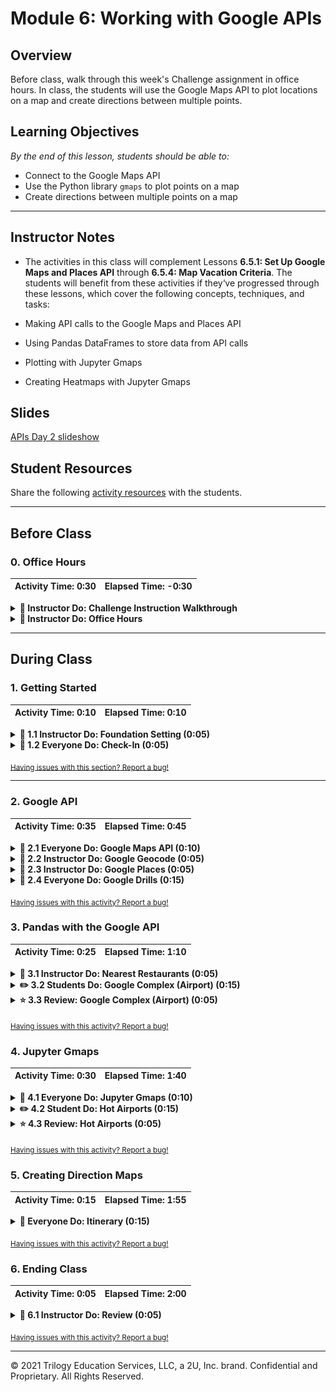 # Module 6: Working with Google APIs

## Overview

Before class, walk through this week's Challenge assignment in office hours. In class, the students will use the Google Maps API to plot locations on a map and create directions between multiple points.

## Learning Objectives

*By the end of this lesson, students should be able to:*

* Connect to the Google Maps API
* Use the Python library `gmaps` to plot points on a map
* Create directions between multiple points on a map

- - -

## Instructor Notes

* The activities in this class will complement Lessons **6.5.1: Set Up Google Maps and Places API** through **6.5.4: Map Vacation Criteria**. The students will benefit from these activities if they‘ve progressed through these lessons, which cover the following concepts, techniques, and tasks:

 * Making API calls to the Google Maps and Places API
 * Using Pandas DataFrames to store data from API calls
 * Plotting with Jupyter Gmaps
 * Creating Heatmaps with Jupyter Gmaps

## Slides

[APIs Day 2 slideshow](https://docs.google.com/presentation/d/1s5I8Ds7OpN7kSuEc-cNmcScFFuroiNHActRIXav9TaE/edit?usp=sharing)

## Student Resources

Share the following [activity resources](https://2u-data-curriculum-team.s3.amazonaws.com/data-viz-online-lesson-plans/06-Lessons/6-2-Student_Resources.zip) with the students.

- - -

## Before Class

### 0. Office Hours

| Activity Time: 0:30       |  Elapsed Time:     -0:30  |
|---------------------------|---------------------------|

<details>
  <summary><strong>📣 Instructor Do: Challenge Instruction Walkthrough </strong></summary>

Let the students know that the first few minutes of Office Hours will include a walkthrough of the Challenge requirements and rubric, including helpful tips to ensure they have what they need to succeed.

Open the Challenge in Canvas and go through the high-level instructions and requirements with your class. Be sure to check for understanding.

Scroll down to the Rubric in Canvas, go through the Mastery column with your class, and show how it maps back to the requirements for each deliverable. Be sure to check for understanding.

Review the following tips to ensure clarity on the Challenge:

For **Deliverable 1: Retrieve Weather Data**, they will be using their knowledge of APIs, GET requests, try-except blocks, and JSON traversal to retrieve weather information for a list of cities, and then store the result in a DataFrame.

To create the cities DataFrame, the students will perform a series of API calls to the OpenWeatherMap API. They will then use try-except blocks to traverse the JSON response and store the results in a DataFrame.

Students will use the Pandas `to_csv` method to export the resulting DataFrame to a CSV.

For **Deliverable 2: Create a Customer Travel Destinations Map**, they will be using their knowledge of Google Maps API with `gmaps`, the Python `input` and `iterrows` methods, and the Pandas `loc`  method, to find and plot the nearest hotel for each city in a list.

Go over the [Module 6 Vacation Search solution](../../../01-Assignments/06-WeatherPy/Challenge_Solution/Vacation_Search_Challenge.ipynb) solution and compare it to the [Vacation Search Challenge starter code](../../../01-Assignments/06-WeatherPy/Resources/Vacation_Search_starter_code.ipynb). Show the students the commented steps where they will be adding code to complete the Challenge.

For **Deliverable 3: Create a Travel Itinerary Map**, they will be using their knowledge of the Google Maps API and the ability to add pop-up makers and direction layers to a map.

Go over the [Module 6 Vacation Itinerary solution](../../../01-Assignments/06-WeatherPy/Challenge_Solution/Vacation_Search_Challenge.ipynb) solution and compare it to the [Vacation Itinerary Challenge starter code](../../../01-Assignments/06-WeatherPy/Resources/Vacation_Itinerary_starter_code.ipynb). Show the students the commented steps where they will be adding code to complete the Challenge.

Let students know that adding a direction layer with waypoints to a map was not covered in this module,  but the Day 2 Required Lesson Plan does have an activity that includes this step.

Encourage your class to begin the Challenge as soon as possible, if they haven’t already, and to use the Learning Assistants and the remainder of Office Hours with their instructional team for help as they progress through their work. If they feel like they need more context to understand documentation or instructions throughout the week, this is where they can get it.

Open the floor to discussion and answer any questions they may have about the Challenge requirements before moving onto other areas of interest.

</details>

<details>
  <summary><strong>📣  Instructor Do: Office Hours</strong></summary>

In the remaining time, remind the students that now is the time to ask questions and get assistance from their instructional staff, as they’re learning new concepts and working on the challenge assignment.

Expect that students may ask for assistance with the following:

* Challenge assignment
* Further review of a particular subject
* Debugging
* Help with computer issues
* Guidance on a particular tool

</details>


- - -
## During Class

### 1. Getting Started

| Activity Time:       0:10 |  Elapsed Time:      0:10  |
|---------------------------|---------------------------|

<details>
 <summary><strong>📣 1.1 Instructor Do: Foundation Setting (0:05)</strong></summary>

* Welcome students to class.

* Direct students to post individual questions in Slack to be addressed by you and/or your TAs at the end of class.

* Open the slideshow and use slides 1-7 to walk through the foundation setting with your class.

* **Big Picture:** This is an opportunity for students to zoom out and see the big picture of where they are in the program. Take a moment to mention some real-world examples that show the value of what they’re learning this week.

* **This Week - Python APIs:** Talk through the key skills that students will learn this week.

* Let the students know that they will set the foundation for an important skill: integrating third-party resources, such as the New York Times API and the OpenWeatherMap API, for data analysis.

* **This Week's Challenge:** Students will use the weather data students they retrieved throughout this module to help update an application currently in beta testing. Students will add weather descriptions to the existing data, then ask beta testers to use input statements to filter data for their weather preferences; then, these preferences will be used to identify potential travel destinations and nearby hotels, which will be used to create a travel itinerary. Students will use the Google Maps Directions API to create a travel route and marker layer map for their users.

* **Today's Objectives:** Now, outline the concepts that will be covered in today's lesson. Remind students that they can find the relevant activity files in the Getting Ready for Class page of their course content.

</details>

<details>
 <summary><strong>🎉  1.2 Everyone Do: Check-In (0:05)</strong></summary>

* Ask the class the following questions and call on students for answers:

  * **Q:** How are you feeling about your progress so far?

  * **A:** Let them know that we are starting to build their skillset. It’s also okay to feel overwhelmed as long as you don’t give up.

   * **Q:** How comfortable do you feel with this topic?

   * **A:** Let's do "fist to five" together. If you are not feeling confident, hold up a fist (0). If you feel very confident, hold up an open hand (5).

</details>

<sub>[Having issues with this section? Report a bug!](https://bit.ly/2XoJkGM)</sub>

- - -

### 2. Google API

| Activity Time:       0:35 |  Elapsed Time:      0:45  |
|---------------------------|---------------------------|

<details>
 <summary><strong>🎉 2.1 Everyone Do: Google Maps API (0:10)</strong></summary>

* The Google Maps API requires users to register for an API key. ***Note:** Students should have signed up for an API key prior to class because it may take a bit of time to receive one. You can walk through the process of acquiring an API key if some students still need to do so.

 * First, click the `Get Started` button on the [Google Maps Platform](https://cloud.google.com/maps-platform/) webpage.

 * Select the boxes for the `Maps` and `Places` products.

 * At this point, click **Create a New Project** and give the project a name. Once that has been done, click **Create Billing Account**. Explain that although Google now charges for services, a $200 credit is provided for these API services.

 * Warn students that any API usage beyond the $200 credit will be charged to their personal accounts. Send out a link to Google's billing page as a reference, and explain that API usage limits and billing alerts can be set up so that the free credit is not exceeded.

   * Navigate through the `Acceptances` to try the cloud platform, then complete the next form to establish a Google Cloud Platform account.

   * The next few windows will automatically enable the Google Maps Platform. Once complete, a window containing a unique API key will appear. Copy this key for use in Python.

 * Send out the [Capping Queries](Activities/Resources/Capping_Queries.md) document to set query limits for API usage.

   * You can begin following the document from step 3 if you haven’t already navigated away from your list of active APIs.

   ![API List](Images/API_List.png)

</details>
<details>
 <summary><strong>📣 2.2 Instructor Do: Google Geocode (0:05)</strong></summary>

* For this first demonstration, you may use slides 7–10 to accompany the beginning of this demonstration.

* To begin, show students how to utilize the Google Maps Geocoding API to turn addresses into latitudinal and longitudinal coordinates.

 * This process of converting an address to coordinates is called **geocoding**.

 * Because many APIs only understand locations formatted in terms of latitude and longitude, geocoding will be very valuable in translating addresses into data that APIs, like the Google Places API,can understand.

* Open [Google_Geocode.ipynb](Activities/01-Ins_Google_Geocode/Solved/Google_Geocode.ipynb) in Jupyter Notebook.

* Students should be pretty familiar with making API calls. Explain that the process is very similar to what they saw in the previous class when we made API calls with the New York Times and OpenWeatherMap APIs, but the responses will be different. Walk through the code, explaining:

 * Utilize the API key from  `config.py`.

 * **Note:** Google's API is not free and if credit card information is provided, they charge past a certain usage point. This is a good time to remind  students to avoid pushing their API key to github by adding the `config.py` to their `.gitignore` file or using environment variables.

 * Build the endpoint URL.

   * Remind students that printing the URL will also expose their key. While it is useful for demonstration purposes here, it should be avoided in projects and homework.

 * Run a Python request on the URL.

 * Explore the resulting JSON in a pretty-printed format.

 * Extract the desired components of the JSON: the latitude and longitude.

 * Format the results for printing.


   ![Images/03-Geocoding.png](Images/03-Geocoding.png)

* Once complete, take a moment to visit the [Google Maps Geocoding API](https://developers.google.com/maps/documentation/geocoding/start) documentation page and show students that the code created is effectively the same as what's expressed in the documentation.

 * Let them know that it's easy to be intimidated by code documentation, but it becomes easier to comprehend with a little practice.

* Ask the class the following questions and call on students for the answers:

   * **Q:** Where have we used this before?

   * **A:** We created a Google API key in Lesson 6.5.1 and made calls using the API in 6.5.2.

   * **Q:** How does this activity equip us for the Challenge?

   * **A:** We'll use the Google Maps API to plot points on a map by retrieving the latitude and longitude of locations.

   * **Q:** What can we do if we don't completely understand this?

   * **A:** We can refer to the lesson plan and reach out to the instructional team for help.

* Answer any questions before moving on to the student activity.

</details>

<details>
 <summary><strong>📣 2.3 Instructor Do: Google Places (0:05)</strong></summary>

* Use slides 11–13 to accompany the beginning of this demonstration.

* Feel free to open up the [Google Places API](https://developers.google.com/maps/documentation/javascript/places#place_searches) and walk students through the documentation for a few minutes.

* The points to emphasize are [Nearby Search](https://developers.google.com/places/web-service/search#PlaceSearchRequests), [Text Search](https://developers.google.com/places/web-service/search#TextSearchRequests), and [Place Search](https://developers.google.com/places/web-service/search#RadarSearchRequests).

* For each type of search, there are expected inputs, such as ‘latitude’, ‘longitude`, or `radius`. Additionally, there are various optional parameters, including keyword, minPrice, maxPrice, and type.

* It may also be beneficial to point out the various [types](https://developers.google.com/places/supported_types) Google categorizes by default.

* Once students have a decent-enough understanding of the API, open up [Google_Places.ipynb](Activities/02-Ins_Google_Places/Solved/Google_Places.ipynb) in Jupyter Notebook and explain the code.

* For the most part, the code is similar to the earlier example. The base URL, however, has changed because the class is now using the Google Place Search API.

* In this example, we are using a feature of the [requests library](http://docs.python-requests.org/en/master/user/quickstart/#passing-parameters-in-urls) to easily construct our URL by passing in a dictionary of parameters.

* During the discussion of this example, point out the various URL parameters, like `keyword`, `location`, and `types`. Also, point out that a different JSON structure is provided back to the user.


   ![Images/04-Places.png](Images/04-Places.png)

* Answer any questions before moving on to the student activity.

</details>

<details>
 <summary><strong>🎉 2.4 Everyone Do: Google Drills (0:15)</strong></summary>

* In this exercise, the students will make calls to both the Google Places and Google Geocoding APIs.

* Make sure the students can download and open the [instructions](Activities/03-Evr_Google_Drills/README.md) and [starter notebook](Activities/03-Evr_Google_Drills/Unsolved/Google_That.ipynb).

* Go over the instructions with the students, then let them work on their solutions for 5 minutes.

* When time is up, open the [Google_That.ipynb](Activities/03-Evr_Google_Drills/Solved/Google_That.ipynb) notebook, and ask for volunteers to go over questions 1 and 2.

* If there are no volunteers, go over questions 1 and 2 in [Google_That.ipynb](Activities/03-Evr_Google_Drills/Solved/Google_That.ipynb), explaining along the way:

* We build a URL like we did in the previous activity, but this time only a `target_city` is passed in, and not the coordinates.

* We make a call to the API, get the response, and parse the JSON to get our coordinates.

   ```python
   # 1. What are the geocoordinates (latitude and longitude) of Seattle,
   # Washington?
   target_city = "Seattle, Washington"

   params = {"address": target_city, "key": gkey}

   # Build URL using the Google Maps API
   base_url = "https://maps.googleapis.com/maps/api/geocode/json"

   print("Drill #1: The Geocoordinates of Seattle, WA")

   # Run request
   response = requests.get(base_url, params=params)

   # Convert to JSON
   seattle_geo = response.json()

   # Extract lat/lng
   lat = seattle_geo["results"][0]["geometry"]["location"]["lat"]
   lng = seattle_geo["results"][0]["geometry"]["location"]["lng"]

   # Print results
   print(f"{target_city}: {lat}, {lng}")
   ```

* We repeat the same process for question 2, changing only the `target_city`.

* Answer any questions, then give the students another 5 minutes to answer the remaining questions.

* When time is up, open the [Google_That.ipynb](Activities/03-Evr_Google_Drills/Solved/Google_That.ipynb) notebook and ask for volunteers to go over each of the questions.

* If there are no volunteers, go over question 3 in [Google_That.ipynb](Activities/03-Evr_Google_Drills/Solved/Google_That.ipynb), explaining along the way:

 * For questions 3 and 4, the process is very similar, but this time we are supplying the coordinate obtained in the first two questions, and passing in the type of store to look for.

   ```python
   #    Hint: See https://developers.google.com/places/web-service/supported_types
   target_type = "bicycle_store"
   seattle_coords = "47.6062095,-122.3320708"
   radius = 8000

   # rewrite params dict

   params = {
      "location": seattle_coords,
      "types": target_type,
      "radius": radius,
      "key": gkey
   }

   # Build URL using the Google Maps API
   base_url = "https://maps.googleapis.com/maps/api/place/nearbysearch/json"

   print("Drill #3: A Bike Store in Seattle, WA")

   # Run request
   response = requests.get(base_url, params)

   # print the response URL, avoid doing for public GitHub repos in order to avoid exposing key
   # print(response.url)

   seattle_bikes = response.json()

   # Print the JSON (pretty printed)
   # print(json.dumps(seattle_bikes, indent=4, sort_keys=True))

   # Print the name and address of the first bike shop to appear
   print(seattle_bikes["results"][0]["name"])
   print(seattle_bikes["results"][0]["vicinity"])
   ```

* For the remaining questions, we make two calls to the API: the first one to get the coordinates for our house, and a second to find the nearest dentist by using the `rankby` parameter for distance.

   ```python
   # 5. Find the nearest dentist to your house.
   # Hint: Use Google Maps to find your latitude and Google Places to find
   # the dentist. You may also need the rankby property.

   # Google geocode to find lat, lng
   my_address = "151 Sip Ave"


   params = {
      "address": my_address,
      "key": gkey
   }

   base_url = "https://maps.googleapis.com/maps/api/geocode/json"

   print("Drill #5: A Dentist Near My House")

   my_geo = requests.get(base_url, params).json()

   lat = my_geo["results"][0]["geometry"]["location"]["lat"]
   lng = my_geo["results"][0]["geometry"]["location"]["lng"]


   # Use lat, lng to use places API to find nearest dentist
   target_search = "dentist"

   params = {
      "location": f"{lat},{lng}",
      "types": target_search,
      "rankby": "distance",
      "key": gkey
   }

   base_url = "https://maps.googleapis.com/maps/api/place/nearbysearch/json"


   # Run request
   response = requests.get(base_url, params)

   # print the response URL, avoid doing for public GitHub repos in order to avoid exposing key
   # print(response.url)
   my_dentist = response.json()

   # Print the JSON (pretty printed)
   # print(json.dumps(my_dentist, indent=4, sort_keys=True))

   # Print the name and address of the first dentist that appears
   print(my_dentist["results"][0]["name"])
   print(my_dentist["results"][0]["vicinity"])
   ```

* Answer any questions before moving on to the next activity.

</details>

<sub>[Having issues with this activity? Report a bug!](https://bit.ly/3hXUQCs)</sub>


### 3. Pandas with the Google API

| Activity Time:  0:25 |  Elapsed Time: 1:10  |
|----------------------|----------------------|

<details>
 <summary><strong>📣 3.1 Instructor Do: Nearest Restaurants (0:05)</strong></summary>

* Use slides 17–19 to accompany the beginning of this demonstration.

* Remind students that, during the last class, we learned how to make multiple queries and handle missing data using try-except and list comprehension. Tell them that Pandas is another way to build out an API dataset.

* Open [NearestRestr.ipynb](Activities/04-Ins_NearestRestr/Solved/NearestRestr.ipynb) and explain the code to students, highlighting the following:

* Set up empty columns for values retrieved from API.

   ![00-NearestRestr1.png](Images/00-NearestRestr1.png)

* Pandas `iterrows()` iterates through each row of the DataFrame, returning an index number and the contents of each row. Those row values can then each be accessed using the column label,  like so: `row['column label']`.

   ```python
   # use iterrows to iterate through pandas dataframe
   for index, row in types_df.iterrows():
   ```

   * In each iteration, the `keyword` value is overwritten to be the new target.

   ```python
   # get restaurant type from df
   restr_type = row['ethnicity']

   # add keyword to params dict
   params['keyword'] = restr_type
   ```

* To retrieve `results`, if it exists, we use `requests.get`.  When making the `GET` request to the API, the following arguments need to be passed in for the request to work: the `base_url` and an optional parameter, `params`. This `params` parameter will then take the dictionary and send it to the query string for the request. The result of the request is then converted to a JSON.

   ```python
   # assemble url and make API request
   print(f"Retrieving Results for Index {index}: {restr_type}.")
   response = requests.get(base_url, params=params).json()

   # extract results
   results = response['results']
   ```

* We use a try-except block to attempt to retrieve the `name`, `vicinity`, `price_level`, and `rating` from the request results. If the results don't contain any of these values, a KeyError or IndexError will occur and trigger the except clause to run but allow the code to keep running.

* If no error occurs, then `.loc` is used to update the cells with the desired information from the results.

   ```python
   try:
      print(f"Closest {restr_type} restaurant is {results[0]['name']}.")

      types_df.loc[index, 'name'] = results[0]['name']
      types_df.loc[index, 'address'] = results[0]['vicinity']
      types_df.loc[index, 'price_level'] = results[0]['price_level']
      types_df.loc[index, 'rating'] = results[0]['rating']

   except (KeyError, IndexError):
      print("Missing field/result... skipping.")

   print("------------")
   ```

* Finally, we display our newly created Pandas DataFrame.

* Ask the class the following questions and call on students for the answers:

   * **Q:** Where have we used this before?

   * **A:** We made calls using the Google API in Lesson 6.5.2 and stored in DataFrames in Lesson 6.2.7.

   * **Q:** How does this activity equip us for the Challenge?

   * **A:** We'll be storing data from API calls for cities into a DataFrame, then creating a map from that DataFrame.

   * **Q:** What can we do if we don't completely understand this?

   * **A:** We can refer to the lesson plan and reach out to the instructional team for help.

* Answer any questions before moving on to the next activity.

</details>

<details>
 <summary><strong>✏️ 3.2 Students Do: Google Complex (Airport) (0:15)</strong></summary>

* In this exercise, students will be tasked with obtaining the user rating for every airport in the top 100 metropolitan areas. They will be given a list of airports and cities, and will need to use the Google Geocoding API and Google Places API to obtain the rating information.

* Open up the solved version [05-Stu_Google_Complex/Airport_Ratings.ipynb](Activities/05-Stu_Google_Complex/Solved/Airport_Ratings.ipynb) and show students the ending DataFrame.

   ![Airport - Output](Images/06-Airport_Output.png)

* Make sure the students can download and open the [instructions](Activities/05-Stu_Google_Complex/README.md), the [starter code](Activities/05-Stu_Google_Complex/Unsolved/Airport_Ratings.ipynb), and the [dataset](Activities/05-Stu_Google_Complex/Resources/Cities.csv).

* Divide students into breakout groups of 3 to 5. They should work on the solution by themselves but can reach out to others in their group for help.

* Let students know that they may be asked to share and walk through their work at the end of the activity.

</details>

<details>
 <summary><strong>⭐ 3.3 Review: Google Complex (Airport) (0:05)</strong></summary>

* Once time is up, ask for volunteers to walk through their solution. Remind them that it is perfectly alright if they didn't finish the activity.

* To encourage participation, you can open the [starter code](Activities/05-Stu_Google_Complex/Unsolved/Airport_Ratings.ipynb) and ask students how they went about making the DataFrame with data from the API call.

* If there are no volunteers, open up [airport solution](Activities/05-Stu_Google_Complex/Solved/Airport_Ratings.ipynb) within Jupyter Notebook and run through the code line by line with the class, explaining the following points.

 * `iterrows()` is used to loop through each city in the DataFrame to obtain the geocoordinates for each airport.

 * `.loc` sets the value of lat/lng columns to match the coordinates retrieved by Google Geocoder API.

   ![Images/06-Airport.png](Images/06-Airport.png)

   ![Images/06-Airport2.png](Images/06-Airport2.png)

 * The iteration is repeated utilizing the newfound lat/lng to obtain the airport information from Google Places.

 * Also, point out that the application uses a try-except block to avoid situations where Google Places is missing review information.

   ![Images/06-Airport3.png](Images/06-Airport3.png)

   ![Images/06-Airport4.png](Images/06-Airport4.png)

* Send out the [airport solution](Activities/05-Stu_Google_Complex/Solved/Airport_Ratings.ipynb) notebook for students to refer to later.

* Answer any questions before moving on to the next activity.

</details>


<sub>[Having issues with this activity? Report a bug!](https://bit.ly/2LigXau)</sub>

### 4. Jupyter Gmaps

| Activity Time:  0:30 |  Elapsed Time: 1:40  |
|----------------------|----------------------|

<details>
 <summary><strong>🎉 4.1 Everyone Do: Jupyter Gmaps (0:10)</strong></summary>

* For this next activity, students will plot directly to Google Maps inside a Jupyter Notebook.

* Before beginning, the students will need to have gmaps installed. Have the students run the following command in their environment.

```shell
conda install -c conda-forge gmaps
```

* Alternatively, you can have students install gmaps using `pip` by running the following commands in their environment:

  * Enable "ipywidgets": `jupyter nbextension enable --py --sys-prefix widgetsnbextension`

  * Install gmaps: `pip install gmaps`

  * Tell Jupyter to load the `widgetsnbextension`: `jupyter nbextension enable --py --sys-prefix gmaps`

* Use slides 24–28 to accompany the beginning of this demonstration.

* **Note:** If you are having trouble displaying the maps, try running `jupyter nbextension enable --py gmaps` in your environment, then try to display the maps again.

* Explain the use case for [Jupyter Gmaps](http://jupyter-gmaps.readthedocs.io/en/latest/tutorial.html)::

* _gmaps_ is a plugin for Jupyter that allows users to embed Google maps directly into their notebooks.

* This grants the ability to visualize multiple layers of data and to customize the appearance of the map.

* Before beginning the installation:

 * First, revisit the steps to enable a Google API.

 * Direct the students to return to the [Google API Console](https://console.developers.google.com/) and ensure that the project created earlier is selected.

   ![Images/02-GoogleKey.png](Images/02-GoogleKey.png)

* Click the library on the side panel and search for _Maps JavaScript API_.

* Direct the students to enable the API.

* After the API is enabled, run these commands either in a Jupyter Notebook or terminal/git-bash.

* **Note:** The Jupyter Notebook server may need to be restarted for the changes to take place.

   ```python
   # enable jupyter extensions
   jupyter nbextension enable --py --sys-prefix widgetsnbextension

   # install gmaps
   conda install -c conda-forge gmaps

   # enable gmaps
   jupyter nbextension enable --py --sys-prefix gmaps
   ```

* Before moving on to the demonstration, address questions and troubleshoot any installation issues.

* Once all students have their API keys and tools installed, send out the notebook file [gmap.ipynb](Activities/06-Evr_Jupyter_Gmaps/Unsolved/gmaps.ipynb). Live code and explain along the way:

 * Configuring Gmaps by passing in their unique API key

 * While building a base map, explain to the students that this is the foundation of creating visualizations with Gmaps.

   ```python
   import gmaps
   from config import gkey

   gmaps.configure(api_key=gkey)

   fig = gmaps.figure()
   ```

   ![Base Map](Images/07-Base_Map.png)

* **Note**: Some students may encounter an error with Jupyter Widgets when displaying the first figure. Reference the [Jupyter Widget documentation](http://ipywidgets.readthedocs.io/en/latest/user_install.html) for additional instructions.

* Adding layers to the map: Demonstrate a `marker_layer` by creating a list of tuples in the kernel. Each tuple contains a pair of coordinates for a US city.

   ```python
   coordinates = [
      (40.71, -74.00),
      (30.26, -97.74),
      (46.87, -96.78),
      (47.60, -122.33),
      (32.71, -117.16)
   ]

   fig = gmaps.figure()
   markers = gmaps.marker_layer(marker_locations)
   fig.add_layer(markers)
   fig
   ```

* Adjusting the viewport: Note how the map automatically adjusts the view as data is added. The zoom and map center but can be manually adjusted within `gmaps.figure()`, although both parameters must be met to apply the adjustment.

* Explain that the figure can also be centered within the user's output cell by setting the left and right margins to auto:

   ```python
   figure_layout = {'width': '400px', 'margin': '0 auto 0 auto'}

   gmaps.figure(layout=figure_layout)
   ```

* Next, demonstrate map customization by adding width and height attributes. Margin and padding can also be specified.

   ```python
   import gmaps
   gmaps.configure(api_key="your_key")

   figure_layout = {
   'width': '400px',
   'width': '300px',
   'border': '1px solid black',
   'padding': '1px'
   }

   fig = gmaps.figure(layout=figure_layout)
   fig
   ```

   ![Customized Map](Images/07-Customized_Map.png)

* Finally, demonstrate exporting the completed figure as a .png file via the download button.

   ![Download Button](Images/07-Download.png)

* Discuss that Gmaps accepts coordinates from several different forms: the list of tuples as demonstrated, a dictionary of lists, and from a DataFrame containing a column each for latitude and longitude.

</details>

<details>
 <summary><strong>✏️ 4.2 Student Do: Hot Airports (0:15)</strong></summary>

* In this exercise, students will be tasked with creating a heat map based on the airport ratings achieved in a previous activity.

* Open up the solved version [05-Stu_Google_Complex/Airport_Ratings.ipynb](Activities/05-Stu_Google_Complex/Solved/Airport_Ratings.ipynb) and show students the ending DataFrame.

   ![Airport - Output](Images/06-Airport_Output.png)

* Make sure the students can download and open the [instructions](Activities/07-Stu_Airport_Map/README.md), the [starter code](Activities/07-Stu_Airport_Map/Unsolved/airport_heatmap.ipynb), and the [dataset](Activities/07-Stu_Airport_Map/Resources/Airport_Output.csv).

* Divide students into breakout groups of 3 to 5. They should work on the solution by themselves but can reach out to others in their group for help.

* Let students know that they may be asked to share and walk through their work at the end of the activity.

</details>

<details>
 <summary><strong>⭐ 4.3 Review: Hot Airports (0:05)</strong></summary>

* Open [airport_heatmap.ipynb](Activities/07-Stu_Airport_Map/Solved/airport_heatmap.ipynb) in Jupyter Notebook, explaining as you progress through the code.

* Start by configuring Gmaps by loading in an API key, then reading in the CSV and storing it as a DataFrame.

* The Airport Rating column contains `NaN` values and strings. Using Pandas methods `fillna` and `astype`, the column will be cleaned and usable.

   ![airport layer](Images/airport_layer.png)

* At minimum, two things are needed for a heatmap: locations and a weight. The `"Lat"` and `"Lng"` columns are pulled out for locations and the `"Airport Rating"` for the weight.

* For the bonus, the arguments `dissipating=False`, `max_intensity=10`, and `point_radius=1` allow the map to handle being zoomed.

* Finally, a Gmap figure is created. Create the `heat_layer` by passing in locations and ratings, then the layer is added and the figure is displayed.

* For the bonus, `map_type` can be changed by being passed in as an argument to `gmaps.figure()`

</details>

<sub>[Having issues with this activity? Report a bug!](https://bit.ly/3nnNAR7)</sub>


### 5. Creating Direction Maps

| Activity Time:  0:15 |  Elapsed Time: 1:55  |
|----------------------|----------------------|

<details>
 <summary><strong>🎉 Everyone Do: Itinerary (0:15)</strong></summary>

* Explain that this exercise will use Google's Directions API, which will allow us to plot routes on maps. Students should be familiar with this if they have ever used Google Maps to get directions.

* This exercise is not covered in the module content but is very important for the Challenge.

* To enable the "Directions API" in your Google account for your API key, follow these steps:

   * On the Google Cloud Platform, select "APIs & Services" from the left-hand side.

      ![Viewing the options on the Google Cloud Platform](Images/data-6-1-challenge-google-cloud-platform.png)

   * Then, select "Library".

      ![ Viewing the API Library on your Google Account](Images/data-6-1-challenge-google-cloud-platform-libraray.png)

   * In the Search field, type "Directions".

      ![ Viewing the API search field on your Google Account.](Images/data-6-1-challenge-API-search-field.png)

   * Select "Directions API".

      ![Search for the Directions API in the search field on your Google Account.](Images/data-6-1-challenge-directions-api-in-search-field.png)

   * Click "Enable" to activate the Directions API.

      ![ Viewing the APIs on your Google Account.](Images/data-M6-challenge-5-click-enable.png)

   * Students will now be able to plot routes on their maps.

* Open the [unsolved notebook](Activities/08-Evr_Itinerary/Unsolved/Ins_Itinerary.ipynb) and, using the [solved notebook](Activities/08-Evr_Itinerary/Unsolved/Ins_Itinerary.ipynb) as a guide demo, encourage students to code along with you. Explain the following points as you go through the exercise:

* Import our dependencies, including our `api_key` that was stored  in a config file.

* Configure Gmaps to use the `api_key`.

* Use Pandas to load in the dataset with the included cities and their respective coordinates.

* We use the Pandas `loc` method to select our starting and ending city, which here is Boston.

   ```python
   # Set the city to start and end your trip
   city_start = cities_df.loc[cities_df["City"] == "Boston"]
   city_end = cities_df.loc[cities_df["City"] == "Boston"]
   ```

   * Using the `loc` method again, we grab the cities where we will create stops.

   ```python
   # Set the cities to stop at
   city_stop1 = cities_df.loc[cities_df["City"] == "New York"]
   city_stop2 = cities_df.loc[cities_df["City"] == "Chicago"]
   ```

* Next, we grab the coordinate for our starting city as well as the cities we plan to stop in.

   ```python
   # Get the lat and lng for the start and end of the trip
   start = city_start["Lat"].to_numpy()[0], city_start["Lng"].to_numpy()[0]
   end = city_start["Lat"].to_numpy()[0], city_start["Lng"].to_numpy()[0]
   print(f'Start: {start}, End: {end}')

   # Get the lat and lng for the stops
   coords_stop_1 = city_stop1["Lat"].to_numpy()[0], city_stop1["Lng"].to_numpy()[0]
   coords_stop_2 = city_stop2["Lat"].to_numpy()[0], city_stop2["Lng"].to_numpy()[0]
   print(f'Stop 1: {coords_stop_1}, Stop 2: {coords_stop_2}')
   ```

* We create a `gmaps.figure()`, then we create a `city_itinerary` by creating a direction layer. This layer takes in the coordinates for the start of our trip, the end of our trip, and each waypoint, or stop, we wish to visit. Finally, it takes in `travel_mode`, or how we plan on traveling to each spot. Here, we use 'DRIVING'.

* Then we add the layer to our figure and display the results.

   ```python
   # Create Map with route
   fig = gmaps.figure()
   city_itinerary = gmaps.directions_layer(
         start, end, waypoints=[coords_stop_1, coords_stop_2],
         travel_mode='DRIVING')

   fig.add_layer(vacation_itinerary)
   fig
   ```

   ![itinerary map](Images/itinerary_map.png)

* Answer any questions before ending class.

</details>

<sub>[Having issues with this activity? Report a bug!](https://bit.ly/2Lz1ZwQ)</sub>


### 6. Ending Class

| Activity Time:       0:05 |  Elapsed Time:      2:00  |
|---------------------------|---------------------------|

<details>
 <summary><strong>📣  6.1 Instructor Do: Review (0:05)</strong></summary>

* Before ending class, review the skills that were covered today and mention where in the module these skills are introduced.
* Google Maps and Places API was covered in **Lesson 6.5.1**.
* Using Pandas with the Google Maps API was covered in **Lesson 6.5.2**.
* Nearby search and map plotting was covered in **Lesson 6.5.4**.

* Answer any questions the students may have.

</details>

<sub>[Having issues with this activity? Report a bug!](https://bit.ly/2K1whb8)</sub>

- - -

© 2021 Trilogy Education Services, LLC, a 2U, Inc. brand.  Confidential and Proprietary.  All Rights Reserved.
